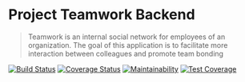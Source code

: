 # Project Teamwork Backend

> Teamwork is an internal social network for employees of an organization. 
>The goal of this application is to facilitate more interaction between colleagues and promote team bonding

[![Build Status](https://travis-ci.com/Young-Einstein10/teamwork_backend.svg?branch=develop)](https://travis-ci.com/Young-Einstein10/teamwork_backend)
[![Coverage Status](https://coveralls.io/repos/github/Young-Einstein10/api_backend/badge.svg?branch=master)](https://coveralls.io/github/Young-Einstein10/api_backend?branch=master)
[![Maintainability](https://api.codeclimate.com/v1/badges/c055bcabc34ff22638b0/maintainability)](https://codeclimate.com/github/Young-Einstein10/api_backend/maintainability)
[![Test Coverage](https://api.codeclimate.com/v1/badges/c055bcabc34ff22638b0/test_coverage)](https://codeclimate.com/github/Young-Einstein10/api_backend/test_coverage)
